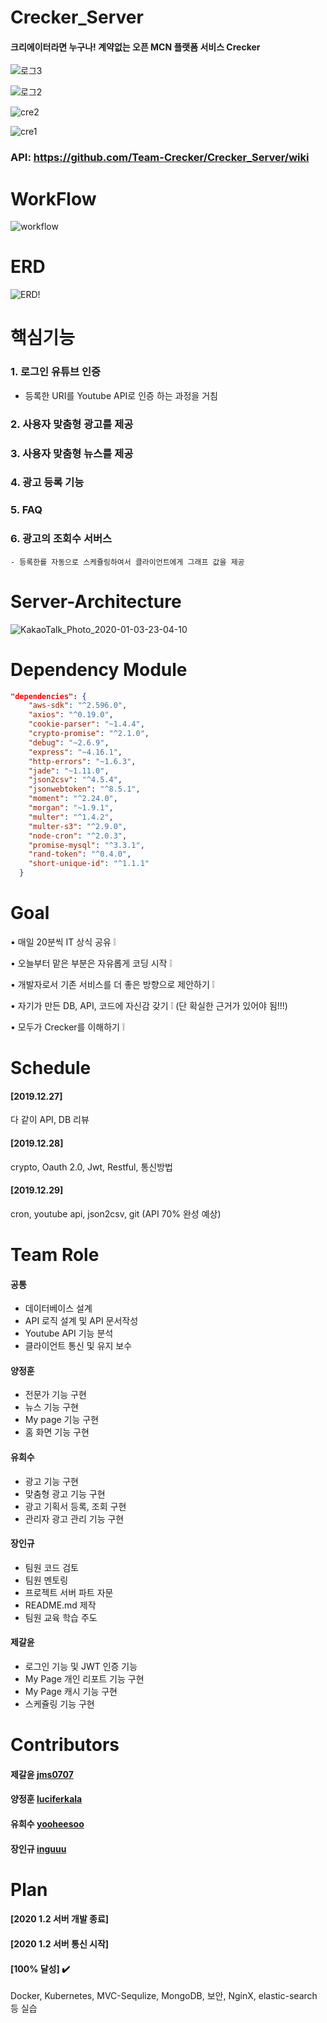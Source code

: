 # Crecker_Server

#### 크리에이터라면 누구나! 계약없는 오픈 MCN 플랫폼 서비스 Crecker 

![로그3](https://user-images.githubusercontent.com/49789734/71712003-cd967700-2e46-11ea-9855-7b4fe94cc4b7.png)

![로그2](https://user-images.githubusercontent.com/49789734/71712002-cd967700-2e46-11ea-9e50-e3cd7d2d8e94.png)


![cre2](https://user-images.githubusercontent.com/49789734/71712004-ce2f0d80-2e46-11ea-91f8-9055e150fab6.jpg)

![cre1](https://user-images.githubusercontent.com/49789734/71712005-ce2f0d80-2e46-11ea-8598-570a3f3c3a16.png)

### API: https://github.com/Team-Crecker/Crecker_Server/wiki




# WorkFlow

![workflow](https://user-images.githubusercontent.com/49789734/71712001-ccfde080-2e46-11ea-9a56-15d13646ef64.png)



# ERD

![ERD!](https://user-images.githubusercontent.com/36567887/71727774-ab205000-2e7e-11ea-947e-bb0c9ab29f02.png)

# 핵심기능 
### 1. 로그인 유튜브 인증 
   - 등록한 URI를 Youtube API로 인증 하는 과정을 거침 

### 2. 사용자 맞춤형 광고를 제공

### 3. 사용자 맞춤형 뉴스를 제공 

### 4. 광고 등록 기능 

### 5. FAQ 

### 6. 광고의 조회수 서버스 
    - 등록한를 자동으로 스케쥴링하여서 클라이언트에게 그래프 값을 제공 


# Server-Architecture 

![KakaoTalk_Photo_2020-01-03-23-04-10](https://user-images.githubusercontent.com/36567887/71727450-9d1dff80-2e7d-11ea-9df2-db0956cf6a79.png)

# Dependency Module
```json
"dependencies": {
    "aws-sdk": "^2.596.0",
    "axios": "^0.19.0",
    "cookie-parser": "~1.4.4",
    "crypto-promise": "^2.1.0",
    "debug": "~2.6.9",
    "express": "~4.16.1",
    "http-errors": "~1.6.3",
    "jade": "~1.11.0",
    "json2csv": "^4.5.4",
    "jsonwebtoken": "^8.5.1",
    "moment": "^2.24.0",
    "morgan": "~1.9.1",
    "multer": "^1.4.2",
    "multer-s3": "^2.9.0",
    "node-cron": "^2.0.3",
    "promise-mysql": "^3.3.1",
    "rand-token": "^0.4.0",
    "short-unique-id": "^1.1.1"
  }
```


# Goal

• 매일 20분씩 IT 상식 공유 ❕

• 오늘부터 맡은 부분은 자유롭게 코딩 시작 ❕

• 개발자로서 기존 서비스를 더 좋은 방향으로 제안하기 ❕

• 자기가 만든 DB, API, 코드에 자신감 갖기 ❕
(단 확실한 근거가 있어야 됨!!!)

• 모두가 Crecker를 이해하기 ❕


# Schedule

#### [2019.12.27]
다 같이 API, DB 리뷰 

#### [2019.12.28]
crypto, Oauth 2.0, Jwt, Restful, 통신방법

#### [2019.12.29]
cron, youtube api, json2csv, git (API 70% 완성 예상)


# Team Role

#### 공통
- 데이터베이스 설계
- API 로직 설계 및 API 문서작성
- Youtube API 기능 분석
- 클라이언트 통신 및 유지 보수

#### 양정훈
- 전문가 기능 구현
- 뉴스 기능 구현
- My page 기능 구현
- 홈 화면 기능 구현

#### 유희수
- 광고 기능 구현
- 맞춤형 광고 기능 구현
- 광고 기획서 등록, 조회 구현
- 관리자 광고 관리 기능 구현

#### 장인규
- 팀원 코드 검토
- 팀원 멘토링
- 프로젝트 서버 파트 자문 
- README.md 제작
- 팀원 교육 학습 주도

#### 제갈윤
- 로그인 기능 및 JWT 인증 기능 
- My Page 개인 리포트 기능 구현
- My Page 캐시 기능 구현
- 스케쥴링 기능 구현




# Contributors

#### 제갈윤 [jms0707](https://github.com/jms0707)
#### 양정훈 [luciferkala](https://github.com/luciferkala)
#### 유희수 [yooheesoo](https://github.com/yooheesoo)
#### 장인규 [inguuu](https://github.com/inguuu)




# Plan

#### [2020 1.2 서버 개발 종료]

#### [2020 1.2 서버 통신 시작]

#### [100% 달성] ✔️

Docker, Kubernetes, MVC-Sequlize, MongoDB, 보안, NginX, elastic-search 등 실습


